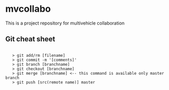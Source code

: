 # mvcollabo
This is a project repository for multivehicle collaboration

## Git cheat sheet
<pre><code> 
   > git add/rm [filename]
   > git commit -m '[comments]'
   > git branch [branchname]
   > git checkout [branchname]
   > git merge [branchname] <-- this command is available only master branch
   > git push [src(remote name)] master
</pre></code> 
